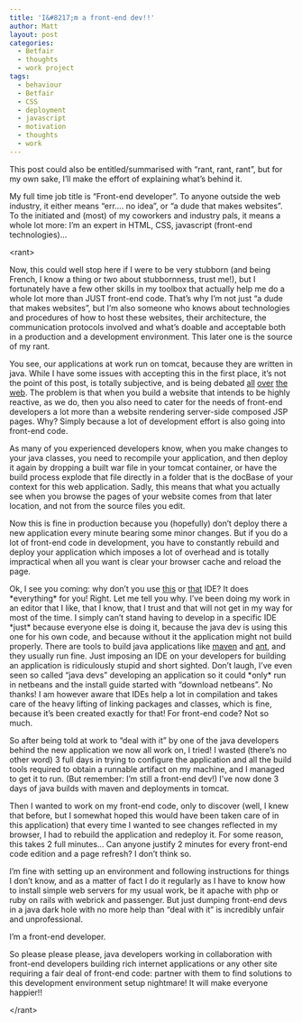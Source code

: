 ```yaml
---
title: 'I&#8217;m a front-end dev!!'
author: Matt
layout: post
categories:
  - Betfair
  - thoughts
  - work project
tags:
  - behaviour
  - Betfair
  - CSS
  - deployment
  - javascript
  - motivation
  - thoughts
  - work
---
```

This post could also be entitled/summarised with &#8220;rant, rant, rant&#8221;, but for my own sake, I&#8217;ll make the effort of explaining what&#8217;s behind it.

My full time job title is &#8220;Front-end developer&#8221;. To anyone outside the web industry, it either means &#8220;err&#8230;. no idea&#8221;, or &#8220;a dude that makes websites&#8221;. To the initiated and (most) of my coworkers and industry pals, it means a whole lot more: I&#8217;m an expert in HTML, CSS, javascript (front-end technologies)&#8230;<!--more-->

&lt;rant&gt;

Now, this could well stop here if I were to be very stubborn (and being French, I know a thing or two about stubbornness, trust me!), but I fortunately have a few other skills in my toolbox that actually help me do a whole lot more than JUST front-end code. That&#8217;s why I&#8217;m not just &#8220;a dude that makes websites&#8221;, but I&#8217;m also someone who knows about technologies and procedures of how to host these websites, their architecture, the communication protocols involved and what&#8217;s doable and acceptable both in a production and a development environment. This later one is the source of my rant.

You see, our applications at work run on tomcat, because they are written in java. While I have some issues with accepting this in the first place, it&#8217;s not the point of this post, is totally subjective, and is being debated <a href="http://stackoverflow.com/questions/2207073/struts-vs-zend-java-vs-php" target="_blank">all</a> <a href="http://100days.de/serendipity/archives/45-PHP-vs.-Java.html" target="_blank">over</a> <a href="http://onepixelahead.com/2010/03/04/php-vs-java-which-one-is-the-better-web-language/" target="_blank">the</a> <a href="http://stackoverflow.com/questions/621228/how-do-you-make-websites-with-java" target="_blank">web</a>. The problem is that when you build a website that intends to be highly reactive, as we do, then you also need to cater for the needs of front-end developers a lot more than a website rendering server-side composed JSP pages. Why? Simply because a lot of development effort is also going into front-end code.

As many of you experienced developers know, when you make changes to your java classes, you need to recompile your application, and then deploy it again by dropping a built war file in your tomcat container, or have the build process explode that file directly in a folder that is the docBase of your context for this web application. Sadly, this means that what you actually see when you browse the pages of your website comes from that later location, and not from the source files you edit.

Now this is fine in production because you (hopefully) don&#8217;t deploy there a new application every minute bearing some minor changes. But if you do a lot of front-end code in development, you have to constantly rebuild and deploy your application which imposes a lot of overhead and is totally impractical when all you want is clear your browser cache and reload the page.

Ok, I see you coming: why don&#8217;t you use <a title="eclipse.org" href="http://www.eclipse.org/" target="_blank">this</a> or <a title="intelliJ" href="http://www.jetbrains.com/idea/" target="_blank">that</a> IDE? It does \*everything\* for you! Right. Let me tell you why. I&#8217;ve been doing my work in an editor that I like, that I know, that I trust and that will not get in my way for most of the time. I simply can&#8217;t stand having to develop in a specific IDE \*just\* because everyone else is doing it, because the java dev is using this one for his own code, and because without it the application might not build properly. There are tools to build java applications like <a title="maven" href="http://maven.apache.org/" target="_blank">maven</a> and <a title="ant" href="http://ant.apache.org/" target="_blank">ant</a>, and they usually run fine. Just imposing an IDE on your developers for building an application is ridiculously stupid and short sighted. Don&#8217;t laugh, I&#8217;ve even seen so called &#8220;java devs&#8221; developing an application so it could \*only\* run in netbeans and the install guide started with &#8220;download netbeans&#8221;. No thanks! I am however aware that IDEs help a lot in compilation and takes care of the heavy lifting of linking packages and classes, which is fine, because it&#8217;s been created exactly for that! For front-end code? Not so much.

So after being told at work to &#8220;deal with it&#8221; by one of the java developers behind the new application we now all work on, I tried! I wasted (there&#8217;s no other word) 3 full days in trying to configure the application and all the build tools required to obtain a runnable artifact on my machine, and I managed to get it to run. (But remember: I&#8217;m still a front-end dev!) I&#8217;ve now done 3 days of java builds with maven and deployments in tomcat.

Then I wanted to work on my front-end code, only to discover (well, I knew that before, but I somewhat hoped this would have been taken care of in this application) that every time I wanted to see changes reflected in my browser, I had to rebuild the application and redeploy it. For some reason, this takes 2 full minutes&#8230; Can anyone justify 2 minutes for every front-end code edition and a page refresh? I don&#8217;t think so.

I&#8217;m fine with setting up an environment and following instructions for things I don&#8217;t know, and as a matter of fact I do it regularly as I have to know how to install simple web servers for my usual work, be it apache with php or ruby on rails with webrick and passenger. But just dumping front-end devs in a java dark hole with no more help than &#8220;deal with it&#8221; is incredibly unfair and unprofessional.

I&#8217;m a front-end developer.

So please please please, java developers working in collaboration with front-end developers building rich internet applications or any other site requiring a fair deal of front-end code: partner with them to find solutions to this development environment setup nightmare! It will make everyone happier!!

&lt;/rant&gt;